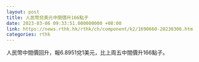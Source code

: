 ```yaml
---
layout: post
title: 人民幣兌美元中間價升166點子
date: 2023-03-06 09:33:51.000000000 +08:00
link: https://news.rthk.hk/rthk/ch/component/k2/1690660-20230306.htm
categories: rthk
---
```


人民幣中間價回升，報6.8951兌1美元，比上周五中間價升166點子。

